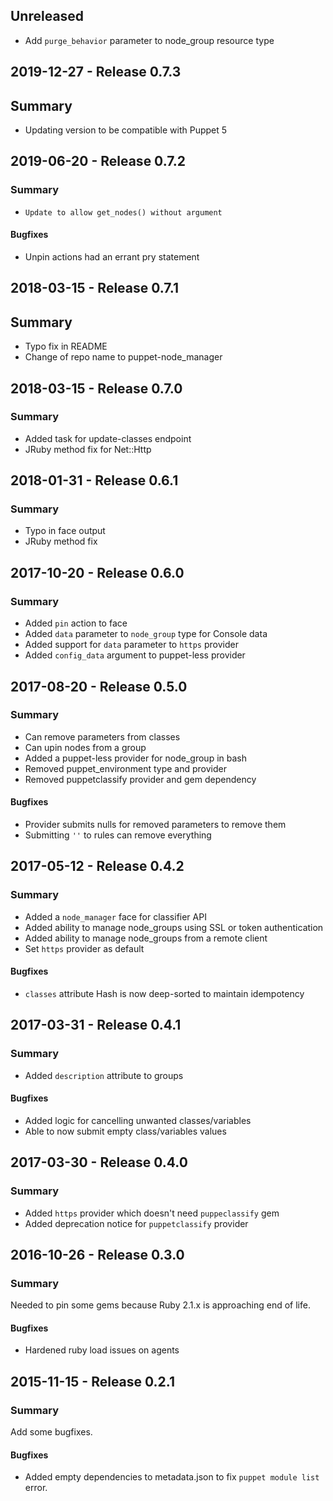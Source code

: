 ## Unreleased

- Add `purge_behavior` parameter to node\_group resource type

## 2019-12-27 - Release 0.7.3

## Summary

- Updating version to be compatible with Puppet 5

## 2019-06-20 - Release 0.7.2

### Summary

- `Update to allow get_nodes() without argument`

#### Bugfixes

- Unpin actions had an errant pry statement

## 2018-03-15 - Release 0.7.1

## Summary

- Typo fix in README
- Change of repo name to puppet-node_manager

## 2018-03-15 - Release 0.7.0

### Summary

- Added task for update-classes endpoint
- JRuby method fix for Net::Http

## 2018-01-31 - Release 0.6.1

### Summary

- Typo in face output
- JRuby method fix

## 2017-10-20 - Release 0.6.0

### Summary

- Added `pin` action to face
- Added `data` parameter to `node_group` type for Console data
- Added support for `data` parameter to `https` provider
- Added `config_data` argument to puppet-less provider

## 2017-08-20 - Release 0.5.0

### Summary

- Can remove parameters from classes
- Can upin nodes from a group
- Added a puppet-less provider for node_group in bash
- Removed puppet_environment type and provider
- Removed puppetclassify provider and gem dependency

#### Bugfixes
- Provider submits nulls for removed parameters to remove them
- Submitting `''` to rules can remove everything


## 2017-05-12  - Release 0.4.2

### Summary

- Added a `node_manager` face for classifier API
- Added ability to manage node_groups using SSL or token authentication
- Added ability to manage node_groups from a remote client
- Set `https` provider as default

#### Bugfixes

- `classes` attribute Hash is now deep-sorted to maintain idempotency

## 2017-03-31 - Release 0.4.1

### Summary

- Added `description` attribute to groups

#### Bugfixes

- Added logic for cancelling unwanted classes/variables
- Able to now submit empty class/variables values

## 2017-03-30 - Release 0.4.0

### Summary

- Added `https` provider which doesn't need `puppeclassify` gem
- Added deprecation notice for `puppetclassify` provider

## 2016-10-26 - Release 0.3.0
### Summary

Needed to pin some gems because Ruby 2.1.x is approaching end of life.

#### Bugfixes
- Hardened ruby load issues on agents

## 2015-11-15 - Release 0.2.1
### Summary

Add some bugfixes.

#### Bugfixes
- Added empty dependencies to metadata.json to fix `puppet module list` error.

